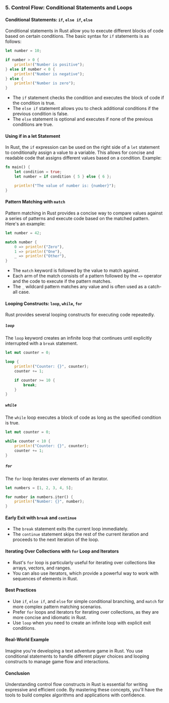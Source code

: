 ### 5. Control Flow: Conditional Statements and Loops

#### Conditional Statements: `if`, `else if`, `else`

Conditional statements in Rust allow you to execute different blocks of code based on certain conditions. The basic syntax for `if` statements is as follows:

```rust
let number = 10;

if number > 0 {
    println!("Number is positive");
} else if number < 0 {
    println!("Number is negative");
} else {
    println!("Number is zero");
}
```

- The `if` statement checks the condition and executes the block of code if the condition is true.
- The `else if` statement allows you to check additional conditions if the previous condition is false.
- The `else` statement is optional and executes if none of the previous conditions are true.

#### Using if in a let Statement

In Rust, the `if` expression can be used on the right side of a `let` statement to conditionally assign a value to a variable. This allows for concise and readable code that assigns different values based on a condition.
Example: 
```rust
fn main() {
    let condition = true;
    let number = if condition { 5 } else { 6 };

    println!("The value of number is: {number}");
}
```

#### Pattern Matching with `match`

Pattern matching in Rust provides a concise way to compare values against a series of patterns and execute code based on the matched pattern. Here's an example:

```rust
let number = 42;

match number {
    0 => println!("Zero"),
    1 => println!("One"),
    _ => println!("Other"),
}
```

- The `match` keyword is followed by the value to match against.
- Each arm of the match consists of a pattern followed by the `=>` operator and the code to execute if the pattern matches.
- The `_` wildcard pattern matches any value and is often used as a catch-all case.

#### Looping Constructs: `loop`, `while`, `for`

Rust provides several looping constructs for executing code repeatedly.

##### `loop`

The `loop` keyword creates an infinite loop that continues until explicitly interrupted with a `break` statement.

```rust
let mut counter = 0;

loop {
    println!("Counter: {}", counter);
    counter += 1;

    if counter >= 10 {
        break;
    }
}
```

##### `while`

The `while` loop executes a block of code as long as the specified condition is true.

```rust
let mut counter = 0;

while counter < 10 {
    println!("Counter: {}", counter);
    counter += 1;
}
```

##### `for`

The `for` loop iterates over elements of an iterator.

```rust
let numbers = [1, 2, 3, 4, 5];

for number in numbers.iter() {
    println!("Number: {}", number);
}
```

#### Early Exit with `break` and `continue`

- The `break` statement exits the current loop immediately.
- The `continue` statement skips the rest of the current iteration and proceeds to the next iteration of the loop.

#### Iterating Over Collections with `for` Loop and Iterators

- Rust's `for` loop is particularly useful for iterating over collections like arrays, vectors, and ranges.
- You can also use iterators, which provide a powerful way to work with sequences of elements in Rust.

#### Best Practices

- Use `if`, `else if`, and `else` for simple conditional branching, and `match` for more complex pattern matching scenarios.
- Prefer `for` loops and iterators for iterating over collections, as they are more concise and idiomatic in Rust.
- Use `loop` when you need to create an infinite loop with explicit exit conditions.

#### Real-World Example

Imagine you're developing a text adventure game in Rust. You use conditional statements to handle different player choices and looping constructs to manage game flow and interactions.

#### Conclusion

Understanding control flow constructs in Rust is essential for writing expressive and efficient code. By mastering these concepts, you'll have the tools to build complex algorithms and applications with confidence.
